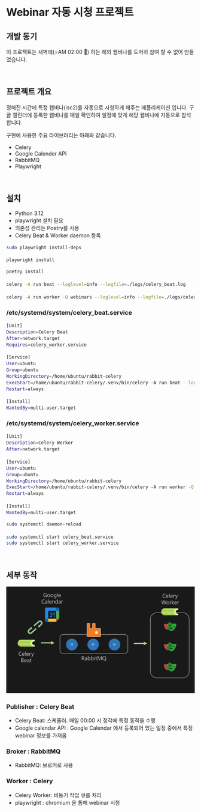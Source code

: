 # Webinar 자동 시청 프로젝트

## 개발 동기

이 프로젝트는 새벽에(=AM 02:00 🤣) 하는 해외 웹비나를 도저히 참여 할 수 없어 만들었습니다.

<br/>

## 프로젝트 개요

정해진 시간에 특정 웹비나(isc2)를 자동으로 시청하게 해주는 애플리케이션 입니다. 구글 캘린더에 등록한 웹비나를 매일 확인하여 일정에 맞게 해당 웹비나에 자동으로 참석 합니다.

구현에 사용한 주요 라이브러리는 아래와 같습니다.

- Celery
- Google Calender API
- RabbitMQ
- Playwright

<br/>

## 설치

- Python 3.12
- playwright 설치 필요
- 의존성 관리는 Poetry를 사용
- Celery Beat & Worker daemon 등록

```sh
sudo playwright install-deps

playwright install
```

```sh
poetry install

celery -A run beat --loglevel=info --logfile=./logs/celery_beat.log

celery -A run worker -Q webinars --loglevel=info --logfile=./logs/celery_worker.log
```

### /etc/systemd/system/celery_beat.service

```sh
[Unit]
Description=Celery Beat
After=network.target
Requires=celery_worker.service

[Service]
User=ubuntu
Group=ubuntu
WorkingDirectory=/home/ubuntu/rabbit-celery
ExecStart=/home/ubuntu/rabbit-celery/.venv/bin/celery -A run beat --loglevel=info --logfile=./logs/celery_beat.log
Restart=always

[Install]
WantedBy=multi-user.target
```

### /etc/systemd/system/celery_worker.service

```sh
[Unit]
Description=Celery Worker
After=network.target

[Service]
User=ubuntu
Group=ubuntu
WorkingDirectory=/home/ubuntu/rabbit-celery
ExecStart=/home/ubuntu/rabbit-celery/.venv/bin/celery -A run worker -Q webinars --loglevel=info --logfile=./logs/celery_worker.log
Restart=always

[Install]
WantedBy=multi-user.target
```

```sh
sudo systemctl daemon-reload

sudo systemctl start celery_beat.service
sudo systemctl start celery_worker.service
```

<br/>

## 세부 동작

![architecture](asset/img/architecture.png)

### Publisher : Celery Beat

- Celery Beat: 스케줄러. 매일 00:00 시 정각에 특정 동작을 수행
- Google calendar API : Google Calendar 에서 등록되어 있는 일정 중에서 특정 webinar 정보를 가져옴

### Broker : RabbitMQ

- RabbitMQ: 브로커로 사용

### Worker : Celery

- Celery Worker: 비동기 작업 큐를 처리
- playwright : chromium 을 통해 webinar 시청
